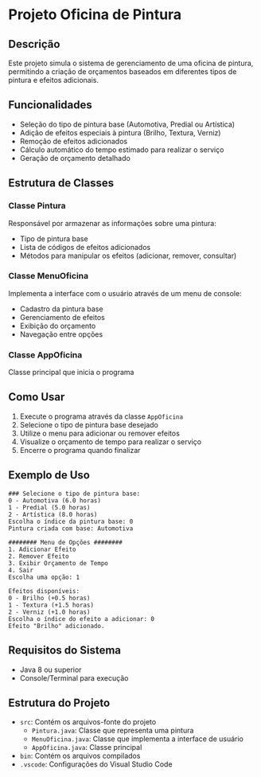 # Projeto Oficina de Pintura

## Descrição
Este projeto simula o sistema de gerenciamento de uma oficina de pintura, permitindo a criação de orçamentos baseados em diferentes tipos de pintura e efeitos adicionais.

## Funcionalidades
- Seleção do tipo de pintura base (Automotiva, Predial ou Artística)
- Adição de efeitos especiais à pintura (Brilho, Textura, Verniz)
- Remoção de efeitos adicionados
- Cálculo automático do tempo estimado para realizar o serviço
- Geração de orçamento detalhado

## Estrutura de Classes

### Classe Pintura
Responsável por armazenar as informações sobre uma pintura:
- Tipo de pintura base
- Lista de códigos de efeitos adicionados
- Métodos para manipular os efeitos (adicionar, remover, consultar)

### Classe MenuOficina
Implementa a interface com o usuário através de um menu de console:
- Cadastro da pintura base
- Gerenciamento de efeitos
- Exibição do orçamento
- Navegação entre opções

### Classe AppOficina
Classe principal que inicia o programa

## Como Usar
1. Execute o programa através da classe `AppOficina`
2. Selecione o tipo de pintura base desejado
3. Utilize o menu para adicionar ou remover efeitos
4. Visualize o orçamento de tempo para realizar o serviço
5. Encerre o programa quando finalizar

## Exemplo de Uso
```
### Selecione o tipo de pintura base:
0 - Automotiva (6.0 horas)
1 - Predial (5.0 horas)
2 - Artística (8.0 horas)
Escolha o índice da pintura base: 0
Pintura criada com base: Automotiva

######## Menu de Opções ########
1. Adicionar Efeito
2. Remover Efeito
3. Exibir Orçamento de Tempo
4. Sair
Escolha uma opção: 1

Efeitos disponíveis:
0 - Brilho (+0.5 horas)
1 - Textura (+1.5 horas)
2 - Verniz (+1.0 horas)
Escolha o índice do efeito a adicionar: 0
Efeito "Brilho" adicionado.
```

## Requisitos do Sistema
- Java 8 ou superior
- Console/Terminal para execução

## Estrutura do Projeto
- `src`: Contém os arquivos-fonte do projeto
  - `Pintura.java`: Classe que representa uma pintura
  - `MenuOficina.java`: Classe que implementa a interface de usuário
  - `AppOficina.java`: Classe principal
- `bin`: Contém os arquivos compilados
- `.vscode`: Configurações do Visual Studio Code

